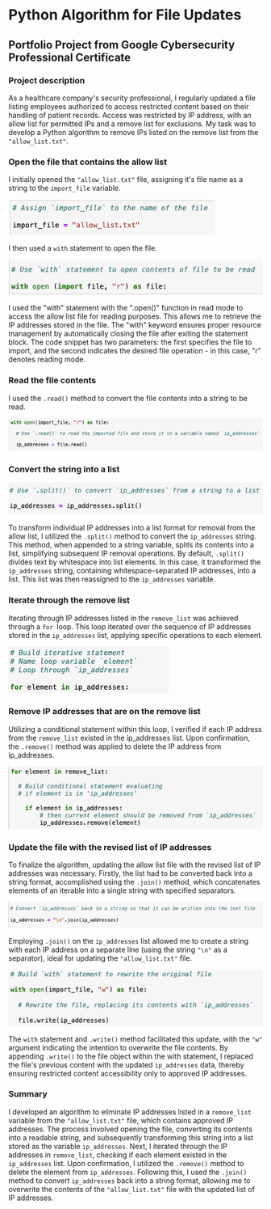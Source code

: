 # Python Algorithm for File Updates
## Portfolio Project from Google Cybersecurity Professional Certificate

### Project description
As a healthcare company's security professional, I regularly updated a file listing employees authorized to access restricted content based on their handling of patient records. Access was restricted by IP address, with an allow list for permitted IPs and a remove list for exclusions. My task was to develop a Python algorithm to remove IPs listed on the remove list from the ```"allow_list.txt"```.


### Open the file that contains the allow list
I initially opened the ```"allow_list.txt"``` file, assigning it's file name as a string to the ```import_file``` variable.

![alt text][figure1]

[figure1]: https://github.com/averyth3archivist/python-file-update-algorithm/blob/47198742ac3931056d845a332c9fef40cb03c48f/python_fileupdate_1.png "Figure 1"

I then used a ```with``` statement to open the file.

![alt text][figure2]

[figure2]: https://github.com/averyth3archivist/python-file-update-algorithm/blob/47198742ac3931056d845a332c9fef40cb03c48f/python_fileupdate_2.png "Figure 2"

I used the "with" statement with the ".open()" function in read mode to access the allow list file for reading purposes. This allows me to retrieve the IP addresses stored in the file. The "with" keyword ensures proper resource management by automatically closing the file after exiting the statement block. The code snippet has two parameters: the first specifies the file to import, and the second indicates the desired file operation - in this case, "r" denotes reading mode. 

### Read the file contents
I used the ```.read()``` method to convert the file contents into a string to be read.

![alt text][figure3]

[figure3]: https://github.com/averyth3archivist/python-file-update-algorithm/blob/47198742ac3931056d845a332c9fef40cb03c48f/python_fileupdate_3.png "Figure 3"

### Convert the string into a list
![alt text][figure4]

[figure4]: https://github.com/averyth3archivist/python-file-update-algorithm/blob/47198742ac3931056d845a332c9fef40cb03c48f/python_fileupdate_4.png "Figure 4"

To transform individual IP addresses into a list format for removal from the allow list, I utilized the ```.split()``` method to convert the ```ip_addresses``` string. This method, when appended to a string variable, splits its contents into a list, simplifying subsequent IP removal operations. By default, ```.split()``` divides text by whitespace into list elements. In this case, it transformed the ```ip_addresses``` string, containing whitespace-separated IP addresses, into a list. This list was then reassigned to the ```ip_addresses``` variable.


### Iterate through the remove list
Iterating through IP addresses listed in the ```remove_list``` was achieved through a ```for ```loop. This loop iterated over the sequence of IP addresses stored in the ```ip_addresses``` list, applying specific operations to each element.

![alt text][figure5]

[figure5]: https://github.com/averyth3archivist/python-file-update-algorithm/blob/47198742ac3931056d845a332c9fef40cb03c48f/python_fileupdate_5.png "Figure 5"


### Remove IP addresses that are on the remove list
Utilizing a conditional statement within this loop, I verified if each IP address from the ```remove_list``` existed in the ip_addresses list. Upon confirmation, the ```.remove()``` method was applied to delete the IP address from ip_addresses.

![alt text][figure6]

[figure6]: https://github.com/averyth3archivist/python-file-update-algorithm/blob/47198742ac3931056d845a332c9fef40cb03c48f/python_fileupdate_6.png "Figure 6"

### Update the file with the revised list of IP addresses 
To finalize the algorithm, updating the allow list file with the revised list of IP addresses was necessary. Firstly, the list had to be converted back into a string format, accomplished using the ```.join()``` method, which concatenates elements of an iterable into a single string with specified separators. 

![alt text][figure7]

[figure7]: https://github.com/averyth3archivist/python-file-update-algorithm/blob/47198742ac3931056d845a332c9fef40cb03c48f/python_fileupdate_7.png "Figure 7"

Employing ```.join()``` on the ```ip_addresses``` list allowed me to create a string with each IP address on a separate line (using the string ```"\n"``` as a separator), ideal for updating the ```"allow_list.txt"``` file. 

![alt text][figure8]

[figure8]: https://github.com/averyth3archivist/python-file-update-algorithm/blob/47198742ac3931056d845a332c9fef40cb03c48f/python_fileupdate_8.png "Figure 8"

The ```with``` statement and ```.write()``` method facilitated this update, with the ```"w"``` argument indicating the intention to overwrite the file contents. By appending ```.write()``` to the file object within the with statement, I replaced the file's previous content with the updated ```ip_addresses``` data, thereby ensuring restricted content accessibility only to approved IP addresses.

### Summary
I developed an algorithm to eliminate IP addresses listed in a ```remove_list``` variable from the ```"allow_list.txt"``` file, which contains approved IP addresses. The process involved opening the file, converting its contents into a readable string, and subsequently transforming this string into a list stored as the variable ```ip_addresses```. Next, I iterated through the IP addresses in ```remove_list```, checking if each element existed in the ```ip_addresses``` list. Upon confirmation, I utilized the ```.remove()``` method to delete the element from ```ip_addresses```. Following this, I used the ```.join()``` method to convert ```ip_addresses``` back into a string format, allowing me to overwrite the contents of the ```"allow_list.txt"``` file with the updated list of IP addresses.
